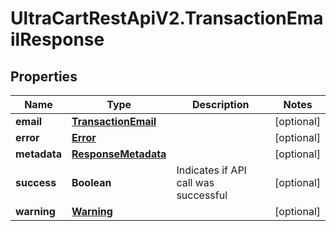 # UltraCartRestApiV2.TransactionEmailResponse

## Properties

Name | Type | Description | Notes
------------ | ------------- | ------------- | -------------
**email** | [**TransactionEmail**](TransactionEmail.md) |  | [optional] 
**error** | [**Error**](Error.md) |  | [optional] 
**metadata** | [**ResponseMetadata**](ResponseMetadata.md) |  | [optional] 
**success** | **Boolean** | Indicates if API call was successful | [optional] 
**warning** | [**Warning**](Warning.md) |  | [optional] 


